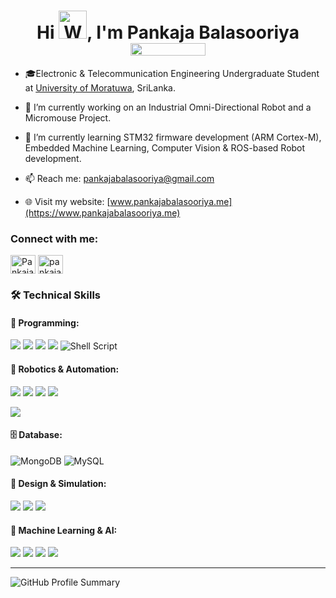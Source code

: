 <h1 align="center">Hi <img src="https://raw.githubusercontent.com/nixin72/nixin72/master/wave.gif" 
         alt="Waving hand animated gif"
         height="45"
         width="45" />, I'm Pankaja Balasooriya <div><img align="center" src="https://komarev.com/ghpvc/?username=PankajaBalasooriya&color=brightgreen&label=Profile+Views" height="20" width="120">
</div></h1> 

<!--
<div align="center">
  
[![Typing SVG](https://readme-typing-svg.herokuapp.com?font=Fira+Code&weight=600&duration=1&color=818181&center=true&repeat=false&width=600&height=55&lines=I'm+interested+in%2C)](https://git.io/typing-svg)
[![Typing SVG](https://readme-typing-svg.herokuapp.com?font=Fira+Code&weight=600&size=36&duration=2003&pause=400&color=FFFFFF&background=FFFFFF00&center=true&width=600&height=60&lines=Robotics!%F0%9F%A4%96;Embedded+Systems⚙️;Electronics⚡)](https://git.io/typing-svg)

</div>
-->
- 🎓Electronic & Telecommunication Engineering Undergraduate Student at [University of Moratuwa](https://uom.lk/), SriLanka.

- 🔭 I’m currently working on an Industrial Omni-Directional Robot and a Micromouse Project.
- 🌱 I’m currently learning STM32 firmware development (ARM Cortex-M), Embedded Machine Learning, Computer Vision & ROS-based Robot development.
- 📫 Reach me: [pankajabalasooriya@gmail.com](mailto:pankajabalasooriya@gmail.com)
- 🌐 Visit my website: [www.pankajabalasooriya.me](https://www.pankajabalasooriya.me)

<h3 align="left">Connect with me:</h3>
<p align="left">
<a href="https://www.linkedin.com/in/pankajabalasooriya/" target="blank"><img align="center" src="https://raw.githubusercontent.com/rahuldkjain/github-profile-readme-generator/master/src/images/icons/Social/linked-in-alt.svg" alt="PankajaBalasooriya" height="30" width="40" /></a>
<a href="https://www.instagram.com/pankaja2301/" target="blank"><img align="center" src="https://raw.githubusercontent.com/rahuldkjain/github-profile-readme-generator/master/src/images/icons/Social/instagram.svg" alt="pankaja2301" height="30" width="40" /></a>







### 🛠 **Technical Skills**  
#### 🚀 Programming:  
<img src="https://img.shields.io/badge/Python-3776AB?style=for-the-badge&logo=python&logoColor=white" /> <img src="https://img.shields.io/badge/C-00599C?style=for-the-badge&logo=c&logoColor=white" /> <img src="https://img.shields.io/badge/C++-00599C?style=for-the-badge&logo=cplusplus&logoColor=white" />
<img src="https://img.shields.io/badge/MATLAB-0076A8?style=for-the-badge&logo=mathworks&logoColor=white" />
<img alt="Shell Script" src="https://img.shields.io/badge/shell_script-%23121011.svg?style=for-the-badge&logo=gnu-bash&logoColor=white">


#### 🤖 Robotics & Automation:  
<img src="https://img.shields.io/badge/STM32-03234B?style=for-the-badge&logo=stmicroelectronics&logoColor=white" /> <img src="https://img.shields.io/badge/Raspberry%20Pi-C51A4A?style=for-the-badge&logo=raspberrypi&logoColor=white" /> <img src="https://img.shields.io/badge/Arduino-00979D?style=for-the-badge&logo=arduino&logoColor=white" />
<img src="https://img.shields.io/badge/ESP32-75AADB?style=for-the-badge&logo=espressif&logoColor=white" />

<!-- <img src="https://img.shields.io/badge/ROS1%20Noetic-22314E?style=for-the-badge&logo=ros&logoColor=white" />-->
<img src="https://img.shields.io/badge/ROS2%20Humble-22314E?style=for-the-badge&logo=ros&logoColor=white" /> 

#### 🗄️ Database:
<img alt="MongoDB" src="https://img.shields.io/badge/MongoDB-%234ea94b.svg?style=for-the-badge&logo=mongodb&logoColor=white"> <img alt="MySQL" src="https://img.shields.io/badge/mysql-%2300f.svg?style=for-the-badge&logo=mysql&logoColor=white">



#### 📡 Design & Simulation:  
<img src="https://img.shields.io/badge/Altium%20Designer-0076A8?style=for-the-badge&logo=altiumdesigner&logoColor=white" /> <img src="https://img.shields.io/badge/SolidWorks-FF0000?style=for-the-badge&logo=solidworks&logoColor=white" /> <img src="https://img.shields.io/badge/LTspice-000000?style=for-the-badge&logoColor=white" />
<!-- <img src="https://img.shields.io/badge/Quartus-0066CC?style=for-the-badge&logo=intel&logoColor=white" /> -->

#### 🧠 Machine Learning & AI:
<img src="https://img.shields.io/badge/PyTorch-EE4C2C?style=for-the-badge&logo=pytorch&logoColor=white" /> <img src="https://img.shields.io/badge/TensorFlow-FF6F00?style=for-the-badge&logo=tensorflow&logoColor=white" /> <img src="https://img.shields.io/badge/Scikit%20Learn-F7931E?style=for-the-badge&logo=scikitlearn&logoColor=black" /> <img src="https://img.shields.io/badge/OpenCV-5C3EE8?style=for-the-badge&logo=opencv&logoColor=white" />
<!-- <img src="https://img.shields.io/badge/YOLO-00FFFF?style=for-the-badge&logo=yolo&logoColor=black" /> -->
<!-- <img src="https://img.shields.io/badge/Keras-D00000?style=for-the-badge&logo=keras&logoColor=white" /> -->

---
<!--
[![My Skills](https://skillicons.dev/icons?i=anaconda,arduino,bash,bootstrap,c,cs,cpp,clion,css,dotnet,figma,git,github,html,ai,latex,matlab,mint,mysql,powershell,pycharm,py,pytorch,raspberrypi,tensorflow,ubuntu,visualstudio,vscode)](https://skillicons.dev)
<p align="left"> <a href="https://www.microsoft.com/en-us/sql-server" target="_blank" rel="noreferrer"> <img src="https://www.svgrepo.com/show/303229/microsoft-sql-server-logo.svg" alt="mssql" width="40" height="40"/> </a>  <a href="https://www.oracle.com/" target="_blank" rel="noreferrer"> <img src="https://raw.githubusercontent.com/devicons/devicon/master/icons/oracle/oracle-original.svg" alt="oracle" width="40" height="40"/> </a> <a href="https://pandas.pydata.org/" target="_blank" rel="noreferrer"> <img src="https://raw.githubusercontent.com/devicons/devicon/2ae2a900d2f041da66e950e4d48052658d850630/icons/pandas/pandas-original.svg" alt="pandas" width="40" height="40"/> </a> <a href="https://scikit-learn.org/" target="_blank" rel="noreferrer"> <img src="https://upload.wikimedia.org/wikipedia/commons/0/05/Scikit_learn_logo_small.svg" alt="scikit_learn" width="40" height="40"/> </a><a href="https://www.solidworks.com/" target="_blank" rel="noreferrer"> <img src="https://cdn.worldvectorlogo.com/logos/solidworks-logo-1.svg" alt="solidworks" width="40" height="40"/> </a><a href="https://www.altium.com/" target="_blank" rel="noreferrer"> <img src="https://upload.wikimedia.org/wikipedia/commons/e/ea/Altium_Designer_Logo.png" alt="Altium" width="40" height="40"/> </a> </p>

<!--
## My GitHub Stats📈

<p align="center">
  <img src="https://github-readme-stats.vercel.app/api?username=PankajaBalasooriya&show_icons=true&locale=en&theme=chartreuse-dark&include_all_commits=false&private_count=true"  />
<br>
  <img src="https://github-readme-streak-stats.herokuapp.com/?user=PankajaBalasooriya&theme=chartreuse-dark&hide_border=true" alt="PankajaBalasooriya" style="width: 500px; height: 250px; margin-right: 10px;" /> 
<br>
  <img src="https://github-readme-stats.vercel.app/api/top-langs/?username=PankajaBalasooriya&theme=chartreuse-dark&show_icons=true&hide_border=true&layout=compact"  />
</p>



##  Projects⚙️🧑

### 💠Electronics📱


### 💠Robotics🤖


### 💠Machine Learning🧠🧑‍💻
 

### 💠Embedded Systems🧑‍💻

## University Coursework Repositories 📖

### 📚Semester 1

### 📚Semester 2


## Courses📚📖
-->
![GitHub Profile Summary](http://github-profile-summary-cards.vercel.app/api/cards/profile-details?username=PankajaBalasooriya&theme=tokyonight&hide_border=false)

